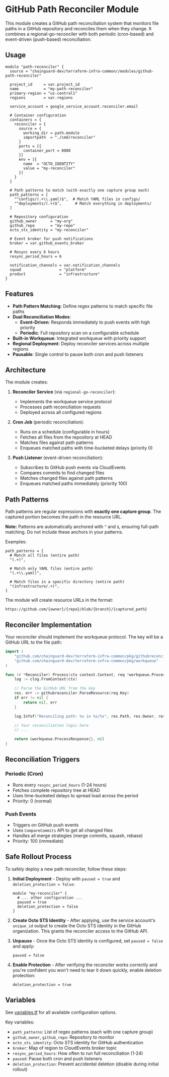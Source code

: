 # GitHub Path Reconciler Module

This module creates a GitHub path reconciliation system that monitors file paths in a GitHub repository and reconciles them when they change. It combines a regional-go-reconciler with both periodic (cron-based) and event-driven (push-based) reconciliation.

## Usage

```hcl
module "path-reconciler" {
  source = "chainguard-dev/terraform-infra-common//modules/github-path-reconciler"

  project_id     = var.project_id
  name           = "my-path-reconciler"
  primary-region = "us-central1"
  regions        = var.regions

  service_account = google_service_account.reconciler.email

  # Container configuration
  containers = {
    reconciler = {
      source = {
        working_dir = path.module
        importpath  = "./cmd/reconciler"
      }
      ports = [{
        container_port = 8080
      }]
      env = [{
        name  = "OCTO_IDENTITY"
        value = "my-reconciler"
      }]
    }
  }

  # Path patterns to match (with exactly one capture group each)
  path_patterns = [
    "^configs/(.+\\.yaml)$",  # Match YAML files in configs/
    "^deployments/(.+)$",      # Match everything in deployments/
  ]

  # Repository configuration
  github_owner      = "my-org"
  github_repo       = "my-repo"
  octo_sts_identity = "my-reconciler"

  # Event broker for push notifications
  broker = var.github_events_broker

  # Resync every 6 hours
  resync_period_hours = 6

  notification_channels = var.notification_channels
  squad                 = "platform"
  product               = "infrastructure"
}
```

## Features

- **Path Pattern Matching**: Define regex patterns to match specific file paths
- **Dual Reconciliation Modes**:
  - **Event-Driven**: Responds immediately to push events with high priority
  - **Periodic**: Full repository scan on a configurable schedule
- **Built-in Workqueue**: Integrated workqueue with priority support
- **Regional Deployment**: Deploy reconciler services across multiple regions
- **Pausable**: Single control to pause both cron and push listeners

## Architecture

The module creates:

1. **Reconciler Service** (via `regional-go-reconciler`):
   - Implements the workqueue service protocol
   - Processes path reconciliation requests
   - Deployed across all configured regions

2. **Cron Job** (periodic reconciliation):
   - Runs on a schedule (configurable in hours)
   - Fetches all files from the repository at HEAD
   - Matches files against path patterns
   - Enqueues matched paths with time-bucketed delays (priority 0)

3. **Push Listener** (event-driven reconciliation):
   - Subscribes to GitHub push events via CloudEvents
   - Compares commits to find changed files
   - Matches changed files against path patterns
   - Enqueues matched paths immediately (priority 100)

## Path Patterns

Path patterns are regular expressions with **exactly one capture group**. The captured portion becomes the path in the resource URL.

**Note:** Patterns are automatically anchored with `^` and `$`, ensuring full-path matching. Do not include these anchors in your patterns.

Examples:
```hcl
path_patterns = [
  # Match all files (entire path)
  "(.+)",

  # Match only YAML files (entire path)
  "(.+\\.yaml)",

  # Match files in a specific directory (entire path)
  "(infrastructure/.+)",
]
```

The module will create resource URLs in the format:
```
https://github.com/{owner}/{repo}/blob/{branch}/{captured_path}
```

## Reconciler Implementation

Your reconciler should implement the workqueue protocol. The key will be a GitHub URL to the file path:

```go
import (
    "github.com/chainguard-dev/terraform-infra-common/pkg/githubreconciler"
    "github.com/chainguard-dev/terraform-infra-common/pkg/workqueue"
)

func (r *Reconciler) Process(ctx context.Context, req *workqueue.ProcessRequest) (*workqueue.ProcessResponse, error) {
    log := clog.FromContext(ctx)

    // Parse the GitHub URL from the key
    res, err := githubreconciler.ParseResource(req.Key)
    if err != nil {
        return nil, err
    }

    log.Infof("Reconciling path: %s in %s/%s", res.Path, res.Owner, res.Repo)

    // Your reconciliation logic here
    // ...

    return &workqueue.ProcessResponse{}, nil
}
```

## Reconciliation Triggers

### Periodic (Cron)
- Runs every `resync_period_hours` (1-24 hours)
- Fetches complete repository tree at HEAD
- Uses time-bucketed delays to spread load across the period
- Priority: 0 (normal)

### Push Events
- Triggers on GitHub push events
- Uses `CompareCommits` API to get all changed files
- Handles all merge strategies (merge commits, squash, rebase)
- Priority: 100 (immediate)

## Safe Rollout Process

To safely deploy a new path reconciler, follow these steps:

1. **Initial Deployment** - Deploy with `paused = true` and `deletion_protection = false`:
   ```hcl
   module "my-reconciler" {
     # ... other configuration ...
     paused = true
     deletion_protection = false
   }
   ```

2. **Create Octo STS Identity** - After applying, use the service account's `unique_id` output to create the Octo STS identity in the GitHub organization. This grants the reconciler access to the GitHub API.

3. **Unpause** - Once the Octo STS identity is configured, set `paused = false` and apply:
   ```hcl
   paused = false
   ```

4. **Enable Protection** - After verifying the reconciler works correctly and you're confident you won't need to tear it down quickly, enable deletion protection:
   ```hcl
   deletion_protection = true
   ```

## Variables

See [variables.tf](./variables.tf) for all available configuration options.

Key variables:
- `path_patterns`: List of regex patterns (each with one capture group)
- `github_owner`, `github_repo`: Repository to monitor
- `octo_sts_identity`: Octo STS identity for GitHub authentication
- `broker`: Map of region to CloudEvents broker topic
- `resync_period_hours`: How often to run full reconciliation (1-24)
- `paused`: Pause both cron and push listeners
- `deletion_protection`: Prevent accidental deletion (disable during initial rollout)
